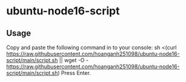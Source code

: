 # ubuntu-node16-script
## Usage
Copy and paste the following command in to your console:
    sh <(curl https://raw.githubusercontent.com/hoanganh251098/ubuntu-node16-script/main/script.sh || wget -O - https://raw.githubusercontent.com/hoanganh251098/ubuntu-node16-script/main/script.sh)
Press Enter.
